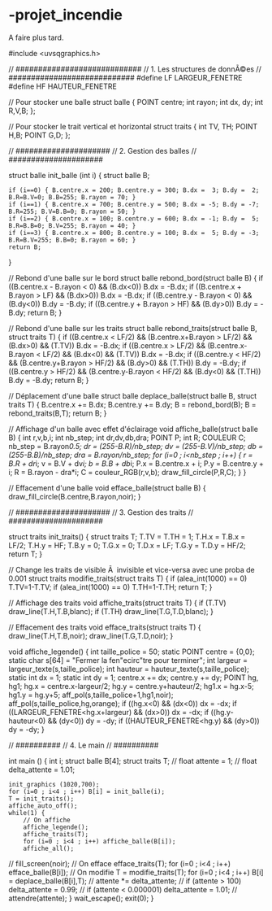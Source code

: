 # -projet_incendie
A faire plus tard.


#include <uvsqgraphics.h>

// ############################
// 1. Les structures de donnÃ©es
// ############################
#define LF LARGEUR_FENETRE
#define HF HAUTEUR_FENETRE

// Pour stocker une balle
struct balle {
	POINT centre;
	int rayon;
	int dx, dy;
	int R,V,B;
};

// Pour stocker le trait vertical et horizontal
struct traits {
	int TV, TH;
	POINT H,B;
	POINT G,D;
};

// #####################
// 2. Gestion des balles
// #####################

struct balle init_balle (int i) {
	struct balle B;

	if (i==0) { B.centre.x = 200; B.centre.y = 300; B.dx =  3; B.dy =  2; B.R=B.V=0; B.B=255; B.rayon = 70; }
	if (i==1) { B.centre.x = 700; B.centre.y = 500; B.dx = -5; B.dy = -7; B.R=255; B.V=B.B=0; B.rayon = 50; }
	if (i==2) { B.centre.x = 100; B.centre.y = 600; B.dx = -1; B.dy =  5; B.R=B.B=0; B.V=255; B.rayon = 40; }
	if (i==3) { B.centre.x = 800; B.centre.y = 100; B.dx =  5; B.dy = -3; B.R=B.V=255; B.B=0; B.rayon = 60; }
	return B;
}

// Rebond d'une balle sur le bord
struct balle rebond_bord(struct balle B) {
	if ((B.centre.x - B.rayon <  0) && (B.dx<0)) B.dx = -B.dx;
	if ((B.centre.x + B.rayon > LF) && (B.dx>0)) B.dx = -B.dx;
	if ((B.centre.y - B.rayon <  0) && (B.dy<0)) B.dy = -B.dy;
	if ((B.centre.y + B.rayon > HF) && (B.dy>0)) B.dy = -B.dy;
	return B;
}

// Rebond d'une balle sur les traits
struct balle rebond_traits(struct balle B, struct traits T) {
	if ((B.centre.x < LF/2) && (B.centre.x+B.rayon > LF/2) && (B.dx>0) && (T.TV)) B.dx = -B.dx;
	if ((B.centre.x > LF/2) && (B.centre.x-B.rayon < LF/2) && (B.dx<0) && (T.TV)) B.dx = -B.dx;
	if ((B.centre.y < HF/2) && (B.centre.y+B.rayon > HF/2) && (B.dy>0) && (T.TH)) B.dy = -B.dy;
	if ((B.centre.y > HF/2) && (B.centre.y-B.rayon < HF/2) && (B.dy<0) && (T.TH)) B.dy = -B.dy;
	return B;
}

// Déplacement d'une balle
struct balle deplace_balle(struct balle B, struct traits T) {
	B.centre.x += B.dx;
	B.centre.y += B.dy;
	B = rebond_bord(B);
	B = rebond_traits(B,T);
	return B;
}

// Affichage d'un balle avec effet d'éclairage
void affiche_balle(struct balle B) {
	int r,v,b,i;
	int nb_step;
	int dr,dv,db,dra;
	POINT P;
	int R;
	COULEUR C;
	nb_step = B.rayon*0.5;
	dr = (255-B.R)/nb_step;
	dv = (255-B.V)/nb_step;
	db = (255-B.B)/nb_step;
	dra = B.rayon/nb_step;
	for (i=0 ; i<nb_step ; i++) {
		r = B.R + dr*i;
		v = B.V + dv*i;
		b = B.B + db*i;
		P.x = B.centre.x + i;
		P.y = B.centre.y + i;
		R = B.rayon - dra*i;
		C = couleur_RGB(r,v,b);
		draw_fill_circle(P,R,C);
	}
}

// Effacement d'une balle
void efface_balle(struct balle B) { draw_fill_circle(B.centre,B.rayon,noir); }

// #####################
// 3. Gestion des traits
// #####################

struct traits init_traits() {
	struct traits T;
	T.TV = T.TH = 1;
	T.H.x = T.B.x = LF/2; T.H.y = HF; T.B.y = 0;
	T.G.x = 0; T.D.x = LF; T.G.y = T.D.y = HF/2;
	return T;
}

// Change les traits de visible Ã  invisible et vice-versa avec une proba de 0.001
struct traits modifie_traits(struct traits T) {
	if (alea_int(1000) == 0) T.TV=1-T.TV;
	if (alea_int(1000) == 0) T.TH=1-T.TH;
	return T;
}

// Affichage des traits
void affiche_traits(struct traits T) {
	if (T.TV) draw_line(T.H,T.B,blanc);
	if (T.TH) draw_line(T.G,T.D,blanc);
}

// Effacement des traits
void efface_traits(struct traits T) {
	draw_line(T.H,T.B,noir);
	draw_line(T.G,T.D,noir);
}

void affiche_legende() {
	int taille_police = 50;
	static POINT centre = {0,0};
	static char s[64] = "Fermer la fen"ecirc"tre pour terminer";
	int largeur = largeur_texte(s,taille_police);
	int hauteur = hauteur_texte(s,taille_police);
	static int dx = 1;
	static int dy = 1;
	centre.x += dx;
	centre.y += dy;
	POINT hg, hg1;
	hg.x = centre.x-largeur/2;
	hg.y = centre.y+hauteur/2;
	hg1.x = hg.x-5;
	hg1.y = hg.y+5;
	aff_pol(s,taille_police+1,hg1,noir);
	aff_pol(s,taille_police,hg,orange);
	if ((hg.x<0) && (dx<0)) dx = -dx;
	if ((LARGEUR_FENETRE<hg.x+largeur) && (dx>0)) dx = -dx;
	if ((hg.y-hauteur<0) && (dy<0)) dy = -dy;
	if ((HAUTEUR_FENETRE<hg.y) && (dy>0)) dy = -dy;
}


// ##########
// 4. Le main
// ##########


int main () {
	int i;
	struct balle B[4];
	struct traits T;
//	float attente = 1;
//	float delta_attente = 1.01;

	init_graphics (1020,700);
	for (i=0 ; i<4 ; i++) B[i] = init_balle(i);
	T = init_traits();
	affiche_auto_off();
	while(1) {
		// On affiche
		affiche_legende();
		affiche_traits(T);
		for (i=0 ; i<4 ; i++) affiche_balle(B[i]);
		affiche_all();
//		fill_screen(noir);
		// On efface
		efface_traits(T);
		for (i=0 ; i<4 ; i++) efface_balle(B[i]);
		// On modifie
		T = modifie_traits(T);
		for (i=0 ; i<4 ; i++) B[i] = deplace_balle(B[i],T);
//		attente *= delta_attente;
//		if (attente > 100) delta_attente = 0.99;
//		if (attente < 0.000001) delta_attente = 1.01;
//		attendre(attente);
	}
	wait_escape();
	exit(0);
}
